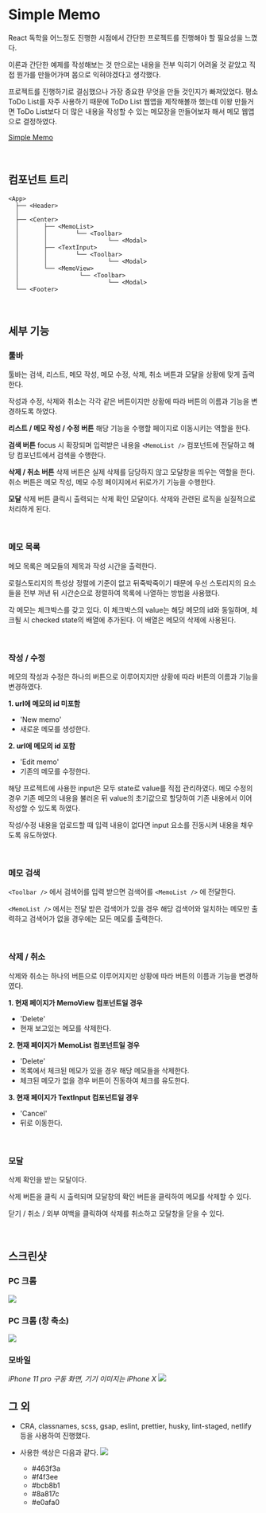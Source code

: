 # Simple Memo

React 독학을 어느정도 진행한 시점에서 간단한 프로젝트를 진행해야 할 필요성을 느꼈다.

이론과 간단한 예제를 작성해보는 것 만으로는 내용을 전부 익히기 어려울 것 같았고 직접 뭔가를 만들어가며 몸으로 익혀야겠다고 생각했다.

프로젝트를 진행하기로 결심했으나 가장 중요한 무엇을 만들 것인지가 빠져있었다.
평소 ToDo List를 자주 사용하기 때문에 ToDo List 웹앱을 제작해볼까 했는데 이왕 만들거면 ToDo List보다 더 많은 내용을 작성할 수 있는 메모장을 만들어보자 해서 메모 웹앱으로 결정하였다.

[Simple Memo](https://simplememo.netlify.app/)

<br />

## 컴포넌트 트리

```
<App>
  ├── <Header>
  │
  ├── <Center>
  │       ├── <MemoList>
  │       │        └── <Toolbar>
  │       │                 └── <Modal>
  │       ├── <TextInput>
  │       │        └── <Toolbar>
  │       │                 └── <Modal>
  │       └── <MemoView>
  │                 └── <Toolbar>
  │                         └── <Modal>
  └── <Footer>

```

<br />

## 세부 기능

### 툴바

툴바는 검색, 리스트, 메모 작성, 메모 수정, 삭제, 취소 버튼과 모달을 상황에 맞게 출력한다.

작성과 수정, 삭제와 취소는 각각 같은 버튼이지만 상황에 따라 버튼의 이름과 기능을 변경하도록 하였다.

**리스트 / 메모 작성 / 수정 버튼**
해당 기능을 수행할 페이지로 이동시키는 역할을 한다.

**검색 버튼**
focus 시 확장되며 입력받은 내용을 `<MemoList />` 컴포넌트에 전달하고 해당 컴포넌트에서 검색을 수행한다.

**삭제 / 취소 버튼**
삭제 버튼은 실제 삭제를 담당하지 않고 모달창을 띄우는 역할을 한다.
취소 버튼은 메모 작성, 메모 수정 페이지에서 뒤로가기 기능을 수행한다.

**모달**
삭제 버튼 클릭시 출력되는 삭제 확인 모달이다.
삭제와 관련된 로직을 실질적으로 처리하게 된다.

<br/>

### 메모 목록

메모 목록은 메모들의 제목과 작성 시간을 출력한다.

로컬스토리지의 특성상 정렬에 기준이 없고 뒤죽박죽이기 때문에 우선 스토리지의 요소들을 전부 꺼낸 뒤 시간순으로 정렬하여 목록에 나열하는 방법을 사용했다.

각 메모는 체크박스를 갖고 있다. 이 체크박스의 value는 해당 메모의 id와 동일하며, 체크될 시 checked state의 배열에 추가된다.
이 배열은 메모의 삭제에 사용된다.

<br />

### 작성 / 수정

메모의 작성과 수정은 하나의 버튼으로 이루어지지만 상황에 따라 버튼의 이름과 기능을 변경하였다.

**1. url에 메모의 id 미포함**

- 'New memo'
- 새로운 메모를 생성한다.

**2. url에 메모의 id 포함**

- 'Edit memo'
- 기존의 메모를 수정한다.

해당 프로젝트에 사용한 input은 모두 state로 value를 직접 관리하였다.
메모 수정의 경우 기존 메모의 내용을 불러온 뒤 value의 초기값으로 할당하여 기존 내용에서 이어 작성할 수 있도록 하였다.

작성/수정 내용을 업로드할 때 입력 내용이 없다면 input 요소를 진동시켜 내용을 채우도록 유도하였다.

<br />

### 메모 검색

`<Toolbar />` 에서 검색어를 입력 받으면 검색어를 `<MemoList />` 에 전달한다.

`<MemoList />` 에서는 전달 받은 검색어가 있을 경우 해당 검색어와 일치하는 메모만 출력하고 검색어가 없을 경우에는 모든 메모를 출력한다.

<br />

### 삭제 / 취소

삭제와 취소는 하나의 버튼으로 이루어지지만 상황에 따라 버튼의 이름과 기능을 변경하였다.

**1. 현재 페이지가 MemoView 컴포넌트일 경우**

- 'Delete'
- 현재 보고있는 메모를 삭제한다.

**2. 현재 페이지가 MemoList 컴포넌트일 경우**

- 'Delete'
- 목록에서 체크된 메모가 있을 경우 해당 메모들을 삭제한다.
- 체크된 메모가 없을 경우 버튼이 진동하여 체크를 유도한다.

**3. 현재 페이지가 TextInput 컴포넌트일 경우**

- 'Cancel'
- 뒤로 이동한다.

<br />

### 모달

삭제 확인을 받는 모달이다.

삭제 버튼을 클릭 시 출력되며 모달창의 확인 버튼을 클릭하여 메모를 삭제할 수 있다.

닫기 / 취소 / 외부 여백을 클릭하여 삭제를 취소하고 모달창을 닫을 수 있다.

<br/>

## 스크린샷

### PC 크롬

![](https://images.velog.io/images/drrobot409/post/19f164e1-c3f3-4ad0-a2d7-e4a522d4c064/%E1%84%89%E1%85%B3%E1%84%8F%E1%85%B3%E1%84%85%E1%85%B5%E1%86%AB%E1%84%89%E1%85%A3%E1%86%BA%202021-12-08%20%E1%84%8B%E1%85%A9%E1%84%92%E1%85%AE%201.38.33.png)

### PC 크롬 (창 축소)

![](https://images.velog.io/images/drrobot409/post/5275af21-c1ad-4297-ae27-ceae0f5f9808/%E1%84%89%E1%85%B3%E1%84%8F%E1%85%B3%E1%84%85%E1%85%B5%E1%86%AB%E1%84%89%E1%85%A3%E1%86%BA%202021-12-08%20%E1%84%8B%E1%85%A9%E1%84%92%E1%85%AE%201.37.13.png)

### 모바일

_iPhone 11 pro 구동 화면, 기기 이미지는 iPhone X_
![](https://images.velog.io/images/drrobot409/post/e31b74c9-9c72-4be6-a394-d44d9a82d61e/Simple-Memo-iPhone-notch-2.png)

## 그 외

- CRA, classnames, scss, gsap, eslint, prettier, husky, lint-staged, netlify 등을 사용하여 진행했다.

- 사용한 색상은 다음과 같다.
  ![](https://images.velog.io/images/drrobot409/post/f4335a0d-36bf-409e-858d-4578b24e9268/%E1%84%89%E1%85%B3%E1%84%8F%E1%85%B3%E1%84%85%E1%85%B5%E1%86%AB%E1%84%89%E1%85%A3%E1%86%BA%202021-12-07%20%E1%84%8B%E1%85%A9%E1%84%92%E1%85%AE%204.05.06.png)
  - #463f3a
  - #f4f3ee
  - #bcb8b1
  - #8a817c
  - #e0afa0

